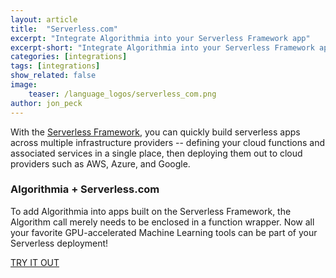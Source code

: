 ```yaml
---
layout: article
title:  "Serverless.com"
excerpt: "Integrate Algorithmia into your Serverless Framework app"
excerpt-short: "Integrate Algorithmia into your Serverless Framework app"
categories: [integrations]
tags: [integrations]
show_related: false
image:
    teaser: /language_logos/serverless_com.png
author: jon_peck
---
```


With the [Serverless Framework](https://serverless.com), you can quickly build serverless apps across multiple infrastructure providers -- defining your cloud functions and associated services in a single place, then deploying them out to cloud providers such as AWS, Azure, and Google.

### Algorithmia + Serverless.com

To add Algorithmia into apps built on the Serverless Framework, the Algorithm call merely needs to be enclosed in a function wrapper. Now all your favorite GPU-accelerated Machine Learning tools can be part of your Serverless deployment!

<a href="https://github.com/bytekast/algo-lambda" class="btn btn-default btn-primary"><i class="fa fa-code-fork" aria-hidden="true"></i> TRY IT OUT</a>

